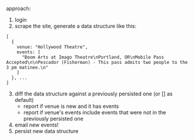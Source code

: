 approach:

1. login
2. scrape the site, generate a data structure like this:

```
[
  {
    venue: "Hollywood Theatre",
    events: [
      "Boom Arts at Imago Theatre\nPortland, OR\nMobile Pass Accepted\n\nPescador (Fisherman) - This pass admits two people to the 3 pm matinee.\n"
    ]
  }, ...
]
```

3. diff the data structure against a previously persisted one (or [] as default)
   - report if venue is new and it has events
   - report if venue's events include events that were not in the previously persisted one
4. email new events!
5. persist new data structure